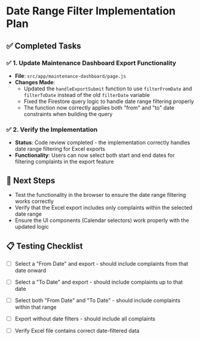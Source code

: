 # Date Range Filter Implementation Plan

## ✅ Completed Tasks

### ✅ 1. Update Maintenance Dashboard Export Functionality
- **File**: `src/app/maintenance-dashboard/page.js`
- **Changes Made**:
  - Updated the `handleExportSubmit` function to use `filterFromDate` and `filterToDate` instead of the old `filterDate` variable
  - Fixed the Firestore query logic to handle date range filtering properly
  - The function now correctly applies both "from" and "to" date constraints when building the query

### ✅ 2. Verify the Implementation
- **Status**: Code review completed - the implementation correctly handles date range filtering for Excel exports
- **Functionality**: Users can now select both start and end dates for filtering complaints in the export feature

## 🎯 Next Steps
- Test the functionality in the browser to ensure the date range filtering works correctly
- Verify that the Excel export includes only complaints within the selected date range
- Ensure the UI components (Calendar selectors) work properly with the updated logic

## 📋 Testing Checklist
- [ ] Select a "From Date" and export - should include complaints from that date onward
- [ ] Select a "To Date" and export - should include complaints up to that date
- [ ] Select both "From Date" and "To Date" - should include complaints within that range
- [ ] Export without date filters - should include all complaints
- [ ] Verify Excel file contains correct date-filtered data

